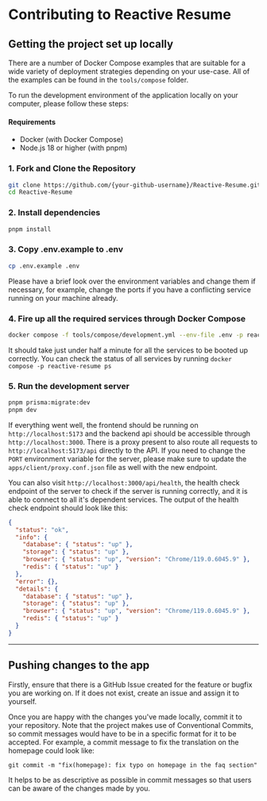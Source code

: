# Contributing to Reactive Resume

## Getting the project set up locally

There are a number of Docker Compose examples that are suitable for a wide variety of deployment strategies depending on your use-case. All of the examples can be found in the `tools/compose` folder.

To run the development environment of the application locally on your computer, please follow these steps:

#### Requirements

- Docker (with Docker Compose)
- Node.js 18 or higher (with pnpm)

### 1. Fork and Clone the Repository

```sh
git clone https://github.com/{your-github-username}/Reactive-Resume.git
cd Reactive-Resume
```

### 2. Install dependencies

```sh
pnpm install
```

### 3. Copy .env.example to .env

```sh
cp .env.example .env
```

Please have a brief look over the environment variables and change them if necessary, for example, change the ports if you have a conflicting service running on your machine already.

### 4. Fire up all the required services through Docker Compose

```sh
docker compose -f tools/compose/development.yml --env-file .env -p reactive-resume up -d
```

It should take just under half a minute for all the services to be booted up correctly. You can check the status of all services by running `docker compose -p reactive-resume ps`

### 5. Run the development server

```sh
pnpm prisma:migrate:dev
pnpm dev
```

If everything went well, the frontend should be running on `http://localhost:5173` and the backend api should be accessible through `http://localhost:3000`. There is a proxy present to also route all requests to `http://localhost:5173/api` directly to the API. If you need to change the `PORT` environment variable for the server, please make sure to update the `apps/client/proxy.conf.json` file as well with the new endpoint.

You can also visit `http://localhost:3000/api/health`, the health check endpoint of the server to check if the server is running correctly, and it is able to connect to all it's dependent services. The output of the health check endpoint should look like this:

```json
{
  "status": "ok",
  "info": {
    "database": { "status": "up" },
    "storage": { "status": "up" },
    "browser": { "status": "up", "version": "Chrome/119.0.6045.9" },
    "redis": { "status": "up" }
  },
  "error": {},
  "details": {
    "database": { "status": "up" },
    "storage": { "status": "up" },
    "browser": { "status": "up", "version": "Chrome/119.0.6045.9" },
    "redis": { "status": "up" }
  }
}
```

---

## Pushing changes to the app

Firstly, ensure that there is a GitHub Issue created for the feature or bugfix you are working on. If it does not exist, create an issue and assign it to yourself.

Once you are happy with the changes you've made locally, commit it to your repository. Note that the project makes use of Conventional Commits, so commit messages would have to be in a specific format for it to be accepted. For example, a commit message to fix the translation on the homepage could look like:

```
git commit -m "fix(homepage): fix typo on homepage in the faq section"
```

It helps to be as descriptive as possible in commit messages so that users can be aware of the changes made by you.
